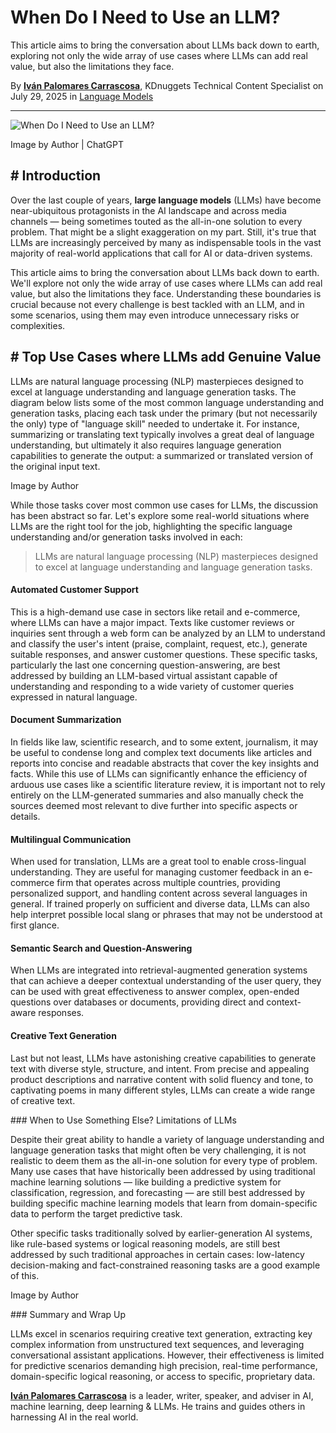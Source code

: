 # When Do I Need to Use an LLM?

This article aims to bring the conversation about LLMs back down to earth, exploring not only the wide array of use cases where LLMs can add real value, but also the limitations they face.


By **[Iván Palomares Carrascosa](https://www.kdnuggets.com/author/ivan-pc "Posts by Iván Palomares Carrascosa")**, KDnuggets Technical Content Specialist on July 29, 2025 in [Language Models](https://www.kdnuggets.com/tag/language-models)



* * *

![When Do I Need to Use an LLM?](https://www.kdnuggets.com/wp-content/uploads/kdn-ipc-when-need-use-llm.png)

Image by Author | ChatGPT

## # Introduction

Over the last couple of years, **large language models** (LLMs) have become near-ubiquitous protagonists in the AI landscape and across media channels — being sometimes touted as the all-in-one solution to every problem. That might be a slight exaggeration on my part. Still, it's true that LLMs are increasingly perceived by many as indispensable tools in the vast majority of real-world applications that call for AI or data-driven systems.

This article aims to bring the conversation about LLMs back down to earth. We'll explore not only the wide array of use cases where LLMs can add real value, but also the limitations they face. Understanding these boundaries is crucial because not every challenge is best tackled with an LLM, and in some scenarios, using them may even introduce unnecessary risks or complexities.

## # Top Use Cases where LLMs add Genuine Value

LLMs are natural language processing (NLP) masterpieces designed to excel at language understanding and language generation tasks. The diagram below lists some of the most common language understanding and generation tasks, placing each task under the primary (but not necessarily the only) type of "language skill" needed to undertake it. For instance, summarizing or translating text typically involves a great deal of language understanding, but ultimately it also requires language generation capabilities to generate the output: a summarized or translated version of the original input text.


Image by Author

While those tasks cover most common use cases for LLMs, the discussion has been abstract so far. Let's explore some real-world situations where LLMs are the right tool for the job, highlighting the specific language understanding and/or generation tasks involved in each:

> LLMs are natural language processing (NLP) masterpieces designed to excel at language understanding and language generation tasks.

#### Automated Customer Support

This is a high-demand use case in sectors like retail and e-commerce, where LLMs can have a major impact. Texts like customer reviews or inquiries sent through a web form can be analyzed by an LLM to understand and classify the user's intent (praise, complaint, request, etc.), generate suitable responses, and answer customer questions. These specific tasks, particularly the last one concerning question-answering, are best addressed by building an LLM-based virtual assistant capable of understanding and responding to a wide variety of customer queries expressed in natural language.

#### Document Summarization

In fields like law, scientific research, and to some extent, journalism, it may be useful to condense long and complex text documents like articles and reports into concise and readable abstracts that cover the key insights and facts. While this use of LLMs can significantly enhance the efficiency of arduous use cases like a scientific literature review, it is important not to rely entirely on the LLM-generated summaries and also manually check the sources deemed most relevant to dive further into specific aspects or details.

#### Multilingual Communication

When used for translation, LLMs are a great tool to enable cross-lingual understanding. They are useful for managing customer feedback in an e-commerce firm that operates across multiple countries, providing personalized support, and handling content across several languages in general. If trained properly on sufficient and diverse data, LLMs can also help interpret possible local slang or phrases that may not be understood at first glance.

#### Semantic Search and Question-Answering

When LLMs are integrated into retrieval-augmented generation systems that can achieve a deeper contextual understanding of the user query, they can be used with great effectiveness to answer complex, open-ended questions over databases or documents, providing direct and context-aware responses.

#### Creative Text Generation

Last but not least, LLMs have astonishing creative capabilities to generate text with diverse style, structure, and intent. From precise and appealing product descriptions and narrative content with solid fluency and tone, to captivating poems in many different styles, LLMs can create a wide range of creative text.

### When to Use Something Else? Limitations of LLMs

Despite their great ability to handle a variety of language understanding and language generation tasks that might often be very challenging, it is not realistic to deem them as the all-in-one solution for every type of problem. Many use cases that have historically been addressed by using traditional machine learning solutions — like building a predictive system for classification, regression, and forecasting — are still best addressed by building specific machine learning models that learn from domain-specific data to perform the target predictive task.

Other specific tasks traditionally solved by earlier-generation AI systems, like rule-based systems or logical reasoning models, are still best addressed by such traditional approaches in certain cases: low-latency decision-making and fact-constrained reasoning tasks are a good example of this.

Image by Author

### Summary and Wrap Up

LLMs excel in scenarios requiring creative text generation, extracting key complex information from unstructured text sequences, and leveraging conversational assistant applications. However, their effectiveness is limited for predictive scenarios demanding high precision, real-time performance, domain-specific logical reasoning, or access to specific, proprietary data.

**[Iván Palomares Carrascosa](https://www.linkedin.com/in/ivanpc/)** is a leader, writer, speaker, and adviser in AI, machine learning, deep learning & LLMs. He trains and guides others in harnessing AI in the real world.

